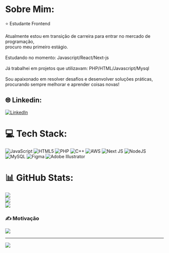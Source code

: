 # Sobre Mim:
⭐ Estudante Frontend<br><br>Atualmente estou em transição de carreira para entrar no mercado de programação,<br>procuro meu primeiro estágio.<br><br>Estudando no momento: Javascript/React/Next-js<br><br>Já trabalhei em projetos que utilizavam: PHP/HTML/Javascript/Mysql<br><br>Sou apaixonado em resolver desafios e desenvolver soluções práticas,<br>procurando sempre melhorar e aprender coisas novas!


## 🌐 Linkedin:
[![LinkedIn](https://img.shields.io/badge/LinkedIn-%230077B5.svg?logo=linkedin&logoColor=white)](https://linkedin.com/in/luan-henrique-09051a237/) 

# 💻 Tech Stack:
![JavaScript](https://img.shields.io/badge/javascript-%23323330.svg?style=for-the-badge&logo=javascript&logoColor=%23F7DF1E) ![HTML5](https://img.shields.io/badge/html5-%23E34F26.svg?style=for-the-badge&logo=html5&logoColor=white) ![PHP](https://img.shields.io/badge/php-%23777BB4.svg?style=for-the-badge&logo=php&logoColor=white) ![C++](https://img.shields.io/badge/c++-%2300599C.svg?style=for-the-badge&logo=c%2B%2B&logoColor=white) ![AWS](https://img.shields.io/badge/AWS-%23FF9900.svg?style=for-the-badge&logo=amazon-aws&logoColor=white) ![Next JS](https://img.shields.io/badge/Next-black?style=for-the-badge&logo=next.js&logoColor=white) ![NodeJS](https://img.shields.io/badge/node.js-6DA55F?style=for-the-badge&logo=node.js&logoColor=white) ![MySQL](https://img.shields.io/badge/mysql-4479A1.svg?style=for-the-badge&logo=mysql&logoColor=white) ![Figma](https://img.shields.io/badge/figma-%23F24E1E.svg?style=for-the-badge&logo=figma&logoColor=white) ![Adobe Illustrator](https://img.shields.io/badge/adobe%20illustrator-%23FF9A00.svg?style=for-the-badge&logo=adobe%20illustrator&logoColor=white)
# 📊 GitHub Stats:
![](https://github-readme-stats.vercel.app/api?username=Nibelzin&theme=dark&hide_border=false&include_all_commits=true&count_private=false)<br/>
![](https://github-readme-streak-stats.herokuapp.com/?user=Nibelzin&theme=dark&hide_border=false)<br/>
![](https://github-readme-stats.vercel.app/api/top-langs/?username=Nibelzin&theme=dark&hide_border=false&include_all_commits=true&count_private=false&layout=compact)

### ✍️ Motivação
![](https://quotes-github-readme.vercel.app/api?type=horizontal&theme=dark)

---
[![](https://visitcount.itsvg.in/api?id=Nibelzin&icon=0&color=0)](https://visitcount.itsvg.in)

<!-- Proudly created with GPRM ( https://gprm.itsvg.in ) -->
